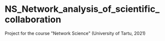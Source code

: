 # NS_Network_analysis_of_scientific_collaboration
Project for the course "Network Science" (University of Tartu, 2021)
